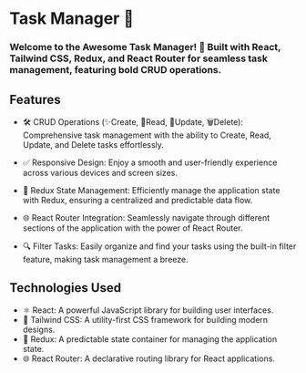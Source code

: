 #  Task Manager 📝
### Welcome to the Awesome Task Manager! 🚀 Built with React, Tailwind CSS, Redux, and React Router for seamless task management, featuring bold CRUD operations.

## Features
- 🛠️ CRUD Operations (✨Create, 📖Read, 🔄Update, 🗑️Delete): Comprehensive task management with the ability to Create, Read, Update, and Delete tasks effortlessly.
  
- ✅ Responsive Design: Enjoy a smooth and user-friendly experience across various devices and screen sizes.

- 🔄 Redux State Management: Efficiently manage the application state with Redux, ensuring a centralized and predictable data flow.

- 🌐 React Router Integration: Seamlessly navigate through different sections of the application with the power of React Router.

- 🔍 Filter Tasks: Easily organize and find your tasks using the built-in filter feature, making task management a breeze.


## Technologies Used
- ⚛️ React: A powerful JavaScript library for building user interfaces.
- 🎨 Tailwind CSS: A utility-first CSS framework for building modern designs.
- 🔄 Redux: A predictable state container for managing the application state.
- 🌐 React Router: A declarative routing library for React applications.
